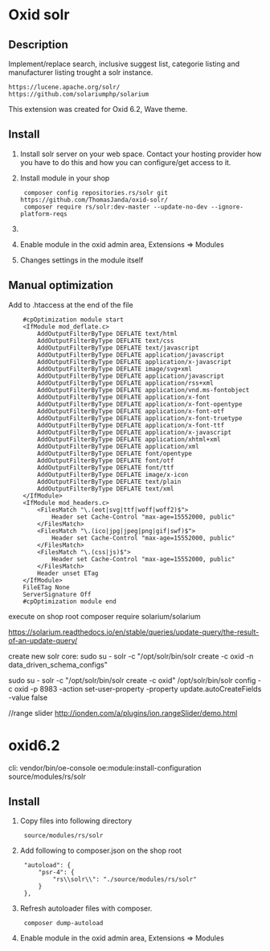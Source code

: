 # Oxid solr

## Description

Implement/replace search, inclusive suggest list, categorie listing and manufacturer listing 
trought a solr  instance. 

    https://lucene.apache.org/solr/
    https://github.com/solariumphp/solarium

This extension was created for Oxid 6.2, Wave theme.


## Install

1. Install solr server on your web space. Contact your hosting provider how you 
have to do this and how you can configure/get access to it.

2. Install module in your shop

        composer config repositories.rs/solr git https://github.com/ThomasJanda/oxid-solr/
        composer require rs/solr:dev-master --update-no-dev --ignore-platform-reqs

6. 
        
6. Enable module in the oxid admin area, Extensions => Modules
7. Changes settings in the module itself



## Manual optimization

Add to .htaccess at the end of the file

        #cpOptimization module start
        <IfModule mod_deflate.c>
            AddOutputFilterByType DEFLATE text/html
            AddOutputFilterByType DEFLATE text/css
            AddOutputFilterByType DEFLATE text/javascript
            AddOutputFilterByType DEFLATE application/javascript
            AddOutputFilterByType DEFLATE application/x-javascript
            AddOutputFilterByType DEFLATE image/svg+xml
            AddOutputFilterByType DEFLATE application/javascript
            AddOutputFilterByType DEFLATE application/rss+xml
            AddOutputFilterByType DEFLATE application/vnd.ms-fontobject
            AddOutputFilterByType DEFLATE application/x-font
            AddOutputFilterByType DEFLATE application/x-font-opentype
            AddOutputFilterByType DEFLATE application/x-font-otf
            AddOutputFilterByType DEFLATE application/x-font-truetype
            AddOutputFilterByType DEFLATE application/x-font-ttf
            AddOutputFilterByType DEFLATE application/x-javascript
            AddOutputFilterByType DEFLATE application/xhtml+xml
            AddOutputFilterByType DEFLATE application/xml
            AddOutputFilterByType DEFLATE font/opentype
            AddOutputFilterByType DEFLATE font/otf
            AddOutputFilterByType DEFLATE font/ttf
            AddOutputFilterByType DEFLATE image/x-icon
            AddOutputFilterByType DEFLATE text/plain
            AddOutputFilterByType DEFLATE text/xml
        </IfModule>
        <IfModule mod_headers.c>
            <FilesMatch "\.(eot|svg|ttf|woff|woff2)$">
                Header set Cache-Control "max-age=15552000‬, public"
            </FilesMatch>
            <FilesMatch "\.(ico|jpg|jpeg|png|gif|swf)$">
                Header set Cache-Control "max-age=15552000, public"
            </FilesMatch>
            <FilesMatch "\.(css|js)$">
                Header set Cache-Control "max-age=15552000, public"
            </FilesMatch>
            Header unset ETag
        </IfModule>
        FileETag None
        ServerSignature Off
        #cpOptimization module end
    







execute on shop root
composer require solarium/solarium

https://solarium.readthedocs.io/en/stable/queries/update-query/the-result-of-an-update-query/

create new solr core:
sudo su - solr -c "/opt/solr/bin/solr create -c oxid -n data_driven_schema_configs"

sudo su - solr -c "/opt/solr/bin/solr create -c oxid"
/opt/solr/bin/solr config -c oxid -p 8983 -action set-user-property -property update.autoCreateFields -value false




//range slider
http://ionden.com/a/plugins/ion.rangeSlider/demo.html



# oxid6.2

cli: 
vendor/bin/oe-console oe:module:install-configuration source/modules/rs/solr





## Install

1. Copy files into following directory

        source/modules/rs/solr

        
2. Add following to composer.json on the shop root

        "autoload": {
            "psr-4": {
                "rs\\solr\\": "./source/modules/rs/solr"
            }
        },
    
3. Refresh autoloader files with composer.

        composer dump-autoload
        
4. Enable module in the oxid admin area, Extensions => Modules